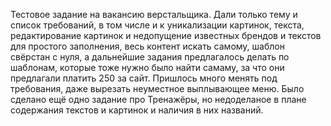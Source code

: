 Тестовое задание на вакансию верстальщика. Дали только тему и список требований, в том числе и к уникализации картинок, текста, редактирование картинок и недопущение известных брендов и текстов для простого заполнения, весь контент искать самому, шаблон свёрстан с нуля, а дальнейшие задания предлагалось делать по шаблонам, которые тоже нужно было найти самаму, за что они предлагали платить 250 за сайт. Пришлось много менять под требования, даже вырезать неуместное выплывающее меню. Было сделано ещё одно задание про Тренажёры, но недоделаное в плане содержания текстов и картинок и наличия в них названий.
